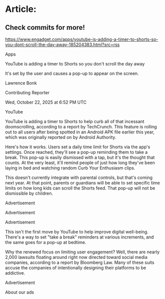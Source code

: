 # Article:

## Check commits for more!
https://www.engadget.com/apps/youtube-is-adding-a-timer-to-shorts-so-you-dont-scroll-the-day-away-185204383.html?src=rss

Apps

YouTube is adding a timer to Shorts so you don't scroll the day away

It's set by the user and causes a pop-up to appear on the screen.

Lawrence Bonk

Contributing Reporter

Wed, October 22, 2025 at 6:52 PM UTC

YouTube

YouTube is adding a timer to Shorts to help curb all of that incessant doomscrolling, according to a report by TechCrunch. This feature is rolling out to all users after being spotted in an Android APK file earlier this year, which was originally reported on by Android Authority.

Here's how it works. Users set a daily time limit for Shorts via the app's settings. Once reached, they'll see a pop-up reminding them to take a break. This pop-up is easily dismissed with a tap, but it's the thought that counts. At the very least, it'll remind people of just how long they've been laying in bed and watching random Curb Your Enthusiasm clips.

This doesn't currently integrate with parental controls, but that's coming next year. At that point, parents or guardians will be able to set specific time limits on how long kids can scroll the Shorts feed. That pop-up will not be dismissible by children.

Advertisement

Advertisement

Advertisement

This isn't the first move by YouTube to help improve digital well-being. There's a way to set "take a break" reminders at various increments, and the same goes for a pop-up at bedtime.

Why the renewed focus on limiting user engagement? Well, there are nearly 2,000 lawsuits floating around right now directed toward social media companies, according to a report by Bloomberg Law. Many of these suits accuse the companies of intentionally designing their platforms to be addictive.

Advertisement

About our ads
